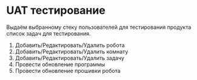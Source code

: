 # UAT тестирование

Выдаём выбранному стеку пользователей для тестирования продукта список задач для тестирования.

1. Добавить/Редактировать/Удалить робота
2. Добавить/Редактировать/Удалить комнату
3. Добавить/Редактировать/Удалить задачу
4. Провести обновление программы
5. Провести обновление прошивки робота